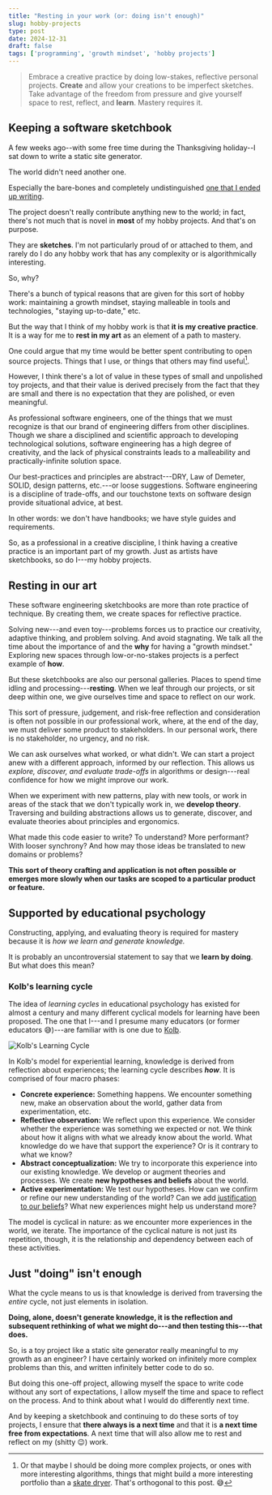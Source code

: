 ```yaml
---
title: "Resting in your work (or: doing isn't enough)"
slug: hobby-projects
type: post
date: 2024-12-31
draft: false
tags: ['programming', 'growth mindset', 'hobby projects']
---
```


> Embrace a creative practice by doing low-stakes, reflective personal projects.
__Create__ and allow your creations to be imperfect sketches. Take advantage of
the freedom from pressure and give yourself space to rest, reflect, and
__learn__. Mastery requires it.

## Keeping a software sketchbook

A few weeks ago--with some free time during the Thanksgiving holiday--I sat down
to write a static site generator. 

The world didn't need another one.

Especially the bare-bones and completely undistinguished [one that I ended up
writing](https://github.com/ml8/sg).

The project doesn't really contribute anything new to the world; in fact,
there's not much that is novel in __most__ of my hobby projects. And that's on
purpose.

They are __sketches__. I'm not particularly proud of or attached to them, and
rarely do I do any hobby work that has any complexity or is algorithmically
interesting.

So, why?

There's a bunch of typical reasons that are given for this sort of hobby work:
maintaining a growth mindset, staying malleable in tools and technologies,
"staying up-to-date," etc.

But the way that I think of my hobby work is that __it is my creative
practice__. It is a way for me to __rest in my art__ as an element of a path to
mastery.

One could argue that my time would be better spent contributing to open source
projects. Things that I use, or things that others may find useful[^1].

However, I think there's a lot of value in these types of small and unpolished
toy projects, and that their value is derived precisely from the fact that they
are small and there is no expectation that they are polished, or even meaningful.

As professional software engineers, one of the things that we must recognize is
that our brand of engineering differs from other disciplines. Though we share a
disciplined and scientific approach to developing technological solutions,
software engineering has a high degree of creativity, and the lack of physical
constraints leads to a malleability and practically-infinite solution space.

Our best-practices and principles are abstract---DRY, Law of Demeter, SOLID,
design patterns, etc.---or loose suggestions. Software engineering is a
discipline of trade-offs, and our touchstone texts on software design provide
situational advice, at best.

In other words: we don't have handbooks; we have style guides and requirements. 

So, as a professional in a creative discipline, I think having a creative
practice is an important part of my growth. Just as artists have sketchbooks, so
do I---my hobby projects.
 
## Resting in our art

These software engineering sketchbooks are more than rote practice of technique.
By creating them, we create spaces for reflective practice.

Solving new---and even toy---problems forces us to practice our creativity,
adaptive thinking, and problem solving. And avoid stagnating. We talk all the
time about the importance of and the __why__ for having a "growth mindset."
Exploring new spaces through low-or-no-stakes projects is a perfect example of
__how__.

But these sketchbooks are also our personal galleries. Places to spend time
idling and processing---__resting__. When we leaf through our projects, or sit
deep within one, we give ourselves time and space to reflect on our work.

This sort of pressure, judgement, and risk-free reflection and consideration is
often not possible in our professional work, where, at the end of the day, we
must deliver some product to stakeholders. In our personal work, there is no
stakeholder, no urgency, and no risk.

We can ask ourselves what worked, or what didn't. We can start a project anew
with a different approach, informed by our reflection. This allows us _explore,
discover, and evaluate trade-offs_ in algorithms or design---real confidence for
how we might improve our work. 

When we experiment with new patterns, play with new tools, or work in areas of
the stack that we don't typically work in, we __develop theory__. Traversing
and building abstractions allows us to generate, discover, and evaluate theories
about principles and ergonomics.

What made this code easier to write? To understand? More performant? With looser
synchrony? And how may those ideas be translated to new domains or problems?

__This sort of theory crafting and application is not often possible or emerges
more slowly when our tasks are scoped to a particular product or feature.__

## Supported by educational psychology

Constructing, applying, and evaluating theory is required for mastery because it
is _how we learn and generate knowledge._ 

It is probably an uncontroversial statement to say that we __learn by doing__.
But what does this mean?

### Kolb's learning cycle

The idea of _learning cycles_ in educational psychology has existed for almost a
century and many different cyclical models for learning have been proposed. The
one that I---and I presume many educators (or former educators 😅)---are
familiar with is one due to
[Kolb](https://en.wikipedia.org/wiki/Experiential_learning).

![Kolb's Learning Cycle](/assets/learning-cycle.png)

In Kolb's model for experiential learning, knowledge is derived from reflection
about experiences; the learning cycle describes ___how___. It is comprised of
four macro phases:

* __Concrete experience:__ Something happens. We encounter something new, make
  an observation about the world, gather data from experimentation, etc.
* __Reflective observation:__ We reflect upon this experience. We consider
  whether the experience was something we expected or not. We think about how it
  aligns with what we already know about the world. What knowledge do we have
  that support the experience? Or is it contrary to what we know?
* __Abstract conceptualization:__ We try to incorporate this experience into our
  existing knowledge. We develop or augment theories and processes. We create
  __new hypotheses and beliefs__ about the world.
* __Active experimentation:__ We test our hypotheses. How can we confirm or
  refine our new understanding of the world? Can we add [justification to our
  beliefs](https://plato.stanford.edu/entries/knowledge-analysis/#KnowJustTrueBeli)?
  What new experiences might help us understand more?

The model is cyclical in nature: as we encounter more experiences in the world,
we iterate. The importance of the cyclical nature is not just its repetition,
though, it is the relationship and dependency between each of these activities.

## Just "doing" isn't enough

What the cycle means to us is that knowledge is derived from traversing the
_entire_ cycle, not just elements in isolation.

__Doing, alone, doesn't generate knowledge, it is the reflection and subsequent
rethinking of what we might do---and then __testing this__---that does.__

So, is a toy project like a static site generator really meaningful to my growth
as an engineer? I have certainly worked on infinitely more complex problems than
this, and written infinitely better code to do so.

But doing this one-off project, allowing myself the space to write code without
any sort of expectations, I allow myself the time and space to reflect on the
process. And to think about what I would do differently next time.

And by keeping a sketchbook and continuing to do these sorts of toy projects, I
ensure that __there always is a next time__ and that it is __a next time free
from expectations__. A next time that will also allow me to rest and reflect on
my (shitty 😉) work.



[^1]: Or that maybe I should be doing more complex projects, or ones with more
interesting algorithms, things that might build a more interesting portfolio
than a [skate dryer](https://github.com/ml8/attiny85-skate-dryer). That's
orthogonal to this post. 😅
